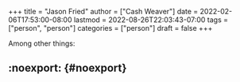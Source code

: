 +++
title = "Jason Fried"
author = ["Cash Weaver"]
date = 2022-02-06T17:53:00-08:00
lastmod = 2022-08-26T22:03:43-07:00
tags = ["person", "person"]
categories = ["person"]
draft = false
+++

Among other things:


## :noexport: {#noexport}
